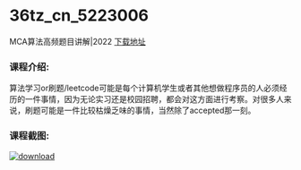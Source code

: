 # 36tz_cn_5223006
MCA算法高频题目讲解|2022
[下载地址](http://www.36tz.cn/article/5223006 "下载地址")
### 课程介绍:
算法学习or刷题/leetcode可能是每个计算机学生或者其他想做程序员的人必须经历的一件事情，因为无论实习还是校园招聘，都会对这方面进行考察。对很多人来说，刷题可能是一件比较枯燥乏味的事情，当然除了accepted那一刻。

### 课程截图:
[![download](http://36tz.cn/muke_img/2022_02_2-79.png "下载地址")](http://www.36tz.cn "下载地址")
